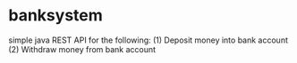 # banksystem
 simple java REST API for the following:     (1) Deposit money into bank account  (2) Withdraw money from bank account

